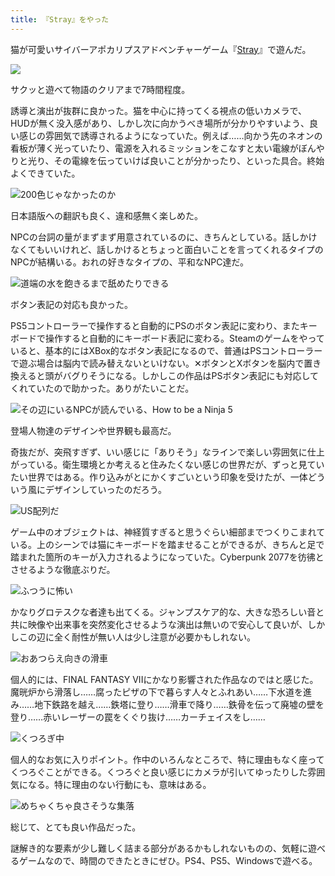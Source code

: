 ```yaml
---
title: 『Stray』をやった
---
```

猫が可愛いサイバーアポカリプスアドベンチャーゲーム『[Stray](https://store.steampowered.com/app/1332010/Stray/?l=japanese)』で遊んだ。

![](https://lh3.googleusercontent.com/yneZ5ir6qopiZjrM0b8eGUJYtIM3NZy3TsDfIQ7d_R2vWks7hoPiO2RT5javhoOYrrvKWoMnVAR7e6kVcdVdlnn5Hzz6niUSeYYXrjMTY9LDEqYJircfQnzC_RWmcC3Ds9wM5G9ewbTE1I4c49yOHiIz9YydpKM5RiXDx_Zc4EVvNR-4OwiDViE1Ze6Ldg)

サクッと遊べて物語のクリアまで7時間程度。

誘導と演出が抜群に良かった。猫を中心に持ってくる視点の低いカメラで、HUDが無く没入感があり、しかし次に向かうべき場所が分かりやすいよう、良い感じの雰囲気で誘導されるようになっていた。例えば……向かう先のネオンの看板が薄く光っていたり、電源を入れるミッションをこなすと太い電線がぼんやりと光り、その電線を伝っていけば良いことが分かったり、といった具合。終始よくできていた。

![](https://lh6.googleusercontent.com/uI-ICLLObyHI3hB1rf_-afjzEuAeCz8KBDSy5oATqjXyyLUeynDfJuplcNpqZWY08zauge24WABBR5XyTmtGe1-b9W3RBmdrboDNwLMHAa9kXqYWCXEdW3Lv9cd5c_ZcIX-9TJiHTZtl0OGF1vl_4mx_CUKM1O1u14P55zC2XHWFW5MDwoYRWzjbSCJ71Q "200色じゃなかったのか")

日本語版への翻訳も良く、違和感無く楽しめた。

NPCの台詞の量がまずまず用意されているのに、きちんとしている。話しかけなくてもいいけれど、話しかけるとちょっと面白いことを言ってくれるタイプのNPCが結構いる。おれの好きなタイプの、平和なNPC達だ。

![](https://lh3.googleusercontent.com/8TrDSTxE9pJqZRkuX-uGPmR1ljRDy9duDtkWP6cSik8Gg6sZJ024H0vrdfcxnedRkyf9LFyiYtDOsF1Ng5Mh8FMbwYu27vqjNnNOMvKQGeeHu2BPY1mZBeiIf_aYoNcM7huzO-p2RDVmOVYUUEZ9dXJ9A6_dTKQFYFPzNyzTcTSHdPEUbTvaFigllyMspg "道端の水を飽きるまで舐めたりできる")

ボタン表記の対応も良かった。

PS5コントローラーで操作すると自動的にPSのボタン表記に変わり、またキーボードで操作すると自動的にキーボード表記に変わる。Steamのゲームをやっていると、基本的にはXBox的なボタン表記になるので、普通はPSコントローラーで遊ぶ場合は脳内で読み替えないといけない。✕ボタンとXボタンを脳内で置き換えると頭がバグりそうになる。しかしこの作品はPSボタン表記にも対応してくれていたので助かった。ありがたいことだ。

![](https://lh4.googleusercontent.com/AxdGnUkyXWqSPN-wKQ7cTXm0kuwAwlbQDb30TvjV-bLkdPmE2UV65nCme-NLLz10jRz4HCmAZH1mRS7h7dfQgTwdriDDyonnMjFeDBzK73jTuR_-MzhXL7rJFFuk-H0_idbcQij7A5PBWfuWVrzYFz-tulmJafiYkh10z-jP2XtTUBmULlAPxofA6eGPEg "その辺にいるNPCが読んでいる、How to be a Ninja 5")

登場人物達のデザインや世界観も最高だ。

奇抜だが、突飛すぎず、いい感じに「ありそう」なラインで楽しい雰囲気に仕上がっている。衛生環境とか考えると住みたくない感じの世界だが、ずっと見ていたい世界ではある。作り込みがとにかくすごいという印象を受けたが、一体どういう風にデザインしていったのだろう。

![](https://lh5.googleusercontent.com/tm9Iv1KIo7dG-jjLa_f_tcIw8BEX9Pm2GB3IAEz2Q8p0vDEJWy1Z0ZiYY6Khk-KR1QPFTfrDcAW5Ir3_3KmwzZbmsuNfcSvhVsNe85sK96beAJT5RAj9OsB9qLpnGn8xKbCmBBtg5FKJoRsjwee-WeFWAFCvzq6jHIZz_mI5RuY2BNX1cdsbOQOsH6kKbg "US配列だ")

ゲーム中のオブジェクトは、神経質すぎると思うぐらい細部までつくりこまれている。上のシーンでは猫にキーボードを踏ませることができるが、きちんと足で踏まれた箇所のキーが入力されるようになっていた。Cyberpunk 2077を彷彿とさせるような徹底ぶりだ。

![](https://lh3.googleusercontent.com/p3r4HSR7fkgz3CjZZAN3-lAwxhClLeLBmetce4KTCtnVMZOms3XluDSQljoh3iTL-fjq0mlWsg4Ud5BCxeyGapElvJio2lB5AE7WiLuvQx8e6pYMSAggoJCQjwyfUYq9s6I4t3V4P_VLWQQV6Wl2xtG5q0D9q4mlLHtfKNgAtFTobfEQYrqRgDdJSe5NIw "ふつうに怖い")

かなりグロテスクな者達も出てくる。ジャンプスケア的な、大きな恐ろしい音と共に映像や出来事を突然変化させるような演出は無いので安心して良いが、しかしこの辺に全く耐性が無い人は少し注意が必要かもしれない。

![](https://lh4.googleusercontent.com/ro0vF2__3GenE_juf_tWTnuASZBtxwVsEm5pkOS3wSpYd3Tme-_Rs1qOk9RaAQ19ogSXvynKJ8bS8ldbq91CN7wlG3E6XWdiTk5O6tfjNlULNtgQznzJJkfGz6oK6sEklFJUm5naul4zo1tW4iTifp5JewhKd-nxHu1qyi82sgwwmPcuTx2Hp54yOKQ7Ig "おあつらえ向きの滑車")

個人的には、FINAL FANTASY VIIにかなり影響された作品なのではと感じた。魔晄炉から滑落し……腐ったピザの下で暮らす人々とふれあい……下水道を進み……地下鉄路を越え……鉄塔に登り……滑車で降り……鉄骨を伝って廃墟の壁を登り……赤いレーザーの罠をくぐり抜け……カーチェイスをし……

![](https://lh6.googleusercontent.com/bcxqJUGs5utF0hb6IKTQVZPfysHETwpGYRZV9v9d7k9nNf_qmWkjUm90GzEcrlVkhoTx4FNApKHEe19Q_LSu5tvJWZuGJ8gYZGAiQyScobsXremZaXrLUJ03avw94xWEhRGXOHU031s23B43-n17I4oI3G_bePWXAPyXh7qTWltygvlosxcfUqjN7J9XHA "くつろぎ中")

個人的なお気に入りポイント。作中のいろんなところで、特に理由もなく座ってくつろぐことができる。くつろぐと良い感じにカメラが引いてゆったりした雰囲気になる。特に理由のない行動にも、意味はある。

![](https://lh4.googleusercontent.com/Wj1n_PJOs4yMcYW71inggsbCMZtkLY54gZxk0laBV9JNIs4DeLiJhIoiWfTi2q5Lp3Z3NRxiyH3gJzGCS-yxu7eCZj7ASJmxfHnlpWNp8fHgQ3cJs8lGARicOa7uq9ESvqXhGzLOW6mRq0lTCB3oUrSnUdiFyB9avWMr7CfGtDcfRqFIlVT98rGq_0UOSw "めちゃくちゃ良さそうな集落")

総じて、とても良い作品だった。

謎解き的な要素が少し難しく詰まる部分があるかもしれないものの、気軽に遊べるゲームなので、時間のできたときにぜひ。PS4、PS5、Windowsで遊べる。
